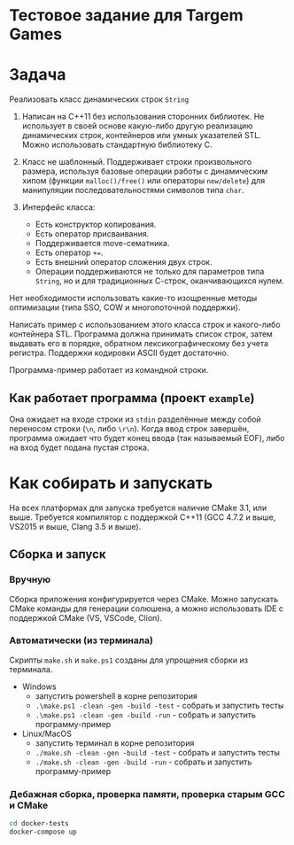 Тестовое задание для Targem Games
==================================

# Задача

Реализовать класс динамических строк `String`

1. Написан на C++11 без использования сторонних библиотек. Не использует в своей основе 
какую-либо другую реализацию динамических строк, контейнеров или умных указателей STL.
Можно использовать стандартную библиотеку C.

2. Класс не шаблонный. Поддерживает строки произвольного размера, используя базовые 
операции работы с динамическим хипом (функции `malloc()/free()` или операторы `new/delete`)
для манипуляции последовательностями символов типа `char`.

3. Интерфейс класса:
    - Есть конструктор копирования.
    - Есть оператор присваивания.
    - Поддерживается move-сематника.
    - Есть оператор `+=`.
    - Есть внешний оператор сложения двух строк.
    - Операции поддерживаются не только для параметров типа `String`, но и для традиционных С-строк, оканчивающихся нулем.

Нет необходимости использовать какие-то изощренные методы оптимизации (типа SSO, COW и многопоточной поддержки).

Написать пример с использованием этого класса строк и какого-либо контейнера STL. 
Программа должна принимать список строк, затем выдавать его в порядке, обратном
лексикографическому без учета регистра. Поддержки кодировки ASCII будет достаточно.

Программа-пример работает из командной строки.

## Как работает программа (проект `example`)

Она ожидает на входе строки из `stdin` разделённые между собой переносом строки (`\n`, либо `\r\n`).
Когда ввод строк завершён, программа ожидает что будет конец ввода (так называемый EOF), либо на вход будет подана пустая строка.

# Как собирать и запускать

На всех платформах для запуска требуется наличие CMake 3.1, или выше.
Требуется компилятор с поддержкой C++11 (GCC 4.7.2 и выше, VS2015 и выше, Clang 3.5 и выше).

## Сборка и запуск

### Вручную

Сборка приложения конфигурируется через CMake.
Можно запускать CMake команды для генерации солюшена, а можно использовать IDE с поддержкой CMake (VS, VSCode, Clion).

### Автоматически (из терминала)

Скрипты `make.sh` и `make.ps1` созданы для упрощения сборки из терминала.

- Windows
    - запустить powershell в корне репозитория
    - `.\make.ps1 -clean -gen -build -test` - собрать и запустить тесты
    - `.\make.ps1 -clean -gen -build -run` - собрать и запустить программу-пример
- Linux/MacOS
    - запустить терминал в корне репозитория
    - `./make.sh -clean -gen -build -test` - собрать и запустить тесты
    - `./make.sh -clean -gen -build -run` - собрать и запустить программу-пример

### Дебажная сборка, проверка памяти, проверка старым GCC и CMake

```bash
cd docker-tests
docker-compose up
```
